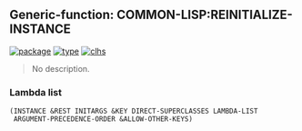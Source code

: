 ## Generic-function: COMMON-LISP:REINITIALIZE-INSTANCE
[![package](https://img.shields.io/badge/Package-COMMON--LISP-5f9ea0.svg?style=social&colorA=999999)](../) [![type](https://img.shields.io/badge/Type-Generic--Function-5f9ea0.svg?style=social&colorA=999999)](../#generic-function) [![clhs](https://img.shields.io/badge/CLHS-REINITIALIZE--INSTANCE-5f9ea0.svg?style=social&colorA=999999)](http://www.lispworks.com/documentation/HyperSpec/Body/f_reinit.htm) 

> No description.

### Lambda list
```
(INSTANCE &REST INITARGS &KEY DIRECT-SUPERCLASSES LAMBDA-LIST
 ARGUMENT-PRECEDENCE-ORDER &ALLOW-OTHER-KEYS)
```
